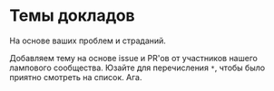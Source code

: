 # Темы докладов

На основе ваших проблем и страданий. 

Добавляем тему на основе issue и PR'ов от участников нашего лампового сообщества. Юзайте для перечисления `*`, чтобы было приятно смотреть на список. Ага.
